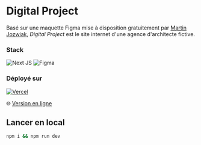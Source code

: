# Digital Project

Basé sur une maquette Figma mise à disposition gratuitement par [Martin Jozwiak](http://marcinjozwiak.pl/), _Digital Project_ est le site internet d'une agence d'architecte fictive.

### Stack

![Next JS](https://img.shields.io/badge/Next-black?style=for-the-badge&logo=next.js&logoColor=white)
![Figma](https://img.shields.io/badge/figma-%23F24E1E.svg?style=for-the-badge&logo=figma&logoColor=white)

### Déployé sur

[![Vercel](https://img.shields.io/badge/vercel-%23000000.svg?style=for-the-badge&logo=vercel&logoColor=white)](https://vercel.com/)

:globe_with_meridians: [Version en ligne](https://digital-project.vercel.app/)

## Lancer en local

```bash
npm i && npm run dev
```
